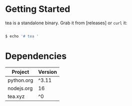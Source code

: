 
# Getting Started

tea is a standalone binary. Grab it from [releases] or `curl` it:

```sh

$ echo '# tea ' 
```


# Dependencies

|   Project   | Version |
|-------------|---------|
| python.org  | ^3.11  |
| nodejs.org    | 16    |
| tea.xyz     | ^0    |

